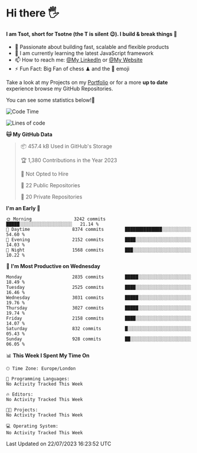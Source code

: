 # Hi there :raised_hand_with_fingers_splayed:
#### I am Tsot, short for Tsotne (the T is silent :wink:). I build & break things :space_invader:
- :telescope: Passionate about building fast, scalable and flexible products
- :seedling: I am currently learning the latest JavaScript framework 
- :mailbox: How to reach me: [@My LinkedIn](https://www.linkedin.com/in/tsotne-gvadzabia/) or [@My Website](https://tsotne.co.uk/contact)
- :zap: Fun Fact: Big Fan of chess ♟ and the 👾 emoji

Take a look at my Projects on my [Portfolio](https://tsotne.co.uk/) or for a more **up to date** experience browse my GitHub Repositories.

You can see some statistics below!:space_invader:
<!--START_SECTION:waka-->
![Code Time](http://img.shields.io/badge/Code%20Time-761%20hrs%202%20mins-blue)

![Lines of code](https://img.shields.io/badge/From%20Hello%20World%20I%27ve%20Written-7.1%20million%20lines%20of%20code-blue)

**🐱 My GitHub Data** 

> 📦 457.4 kB Used in GitHub's Storage 
 > 
> 🏆 1,380 Contributions in the Year 2023
 > 
> 🚫 Not Opted to Hire
 > 
> 📜 22 Public Repositories 
 > 
> 🔑 20 Private Repositories 
 > 
**I'm an Early 🐤** 

```text
🌞 Morning                3242 commits        █████░░░░░░░░░░░░░░░░░░░░   21.14 % 
🌆 Daytime                8374 commits        ██████████████░░░░░░░░░░░   54.60 % 
🌃 Evening                2152 commits        ████░░░░░░░░░░░░░░░░░░░░░   14.03 % 
🌙 Night                  1568 commits        ███░░░░░░░░░░░░░░░░░░░░░░   10.22 % 
```
📅 **I'm Most Productive on Wednesday** 

```text
Monday                   2835 commits        █████░░░░░░░░░░░░░░░░░░░░   18.49 % 
Tuesday                  2525 commits        ████░░░░░░░░░░░░░░░░░░░░░   16.46 % 
Wednesday                3031 commits        █████░░░░░░░░░░░░░░░░░░░░   19.76 % 
Thursday                 3027 commits        █████░░░░░░░░░░░░░░░░░░░░   19.74 % 
Friday                   2158 commits        ████░░░░░░░░░░░░░░░░░░░░░   14.07 % 
Saturday                 832 commits         █░░░░░░░░░░░░░░░░░░░░░░░░   05.43 % 
Sunday                   928 commits         ██░░░░░░░░░░░░░░░░░░░░░░░   06.05 % 
```


📊 **This Week I Spent My Time On** 

```text
🕑︎ Time Zone: Europe/London

💬 Programming Languages: 
No Activity Tracked This Week

🔥 Editors: 
No Activity Tracked This Week

🐱‍💻 Projects: 
No Activity Tracked This Week

💻 Operating System: 
No Activity Tracked This Week
```


 Last Updated on 22/07/2023 16:23:52 UTC
<!--END_SECTION:waka-->
